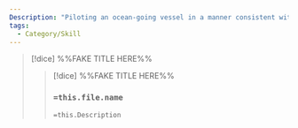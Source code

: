 ```yaml
---
Description: "Piloting an ocean-going vessel in a manner consistent with its design. Managing sails, ropes, and other situations necessary to keep the ship afloat and on course."
tags:
  - Category/Skill
---
```


>[!dice]  %%FAKE TITLE HERE%%
>>[!dice]  %%FAKE TITLE HERE%%
>>### `=this.file.name`
>> 
>> 
>>`=this.Description`

